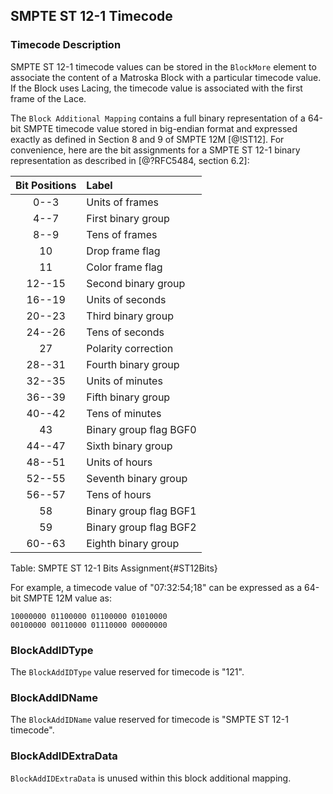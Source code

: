 ## SMPTE ST 12-1 Timecode

### Timecode Description

SMPTE ST 12-1 timecode values can be stored in the `BlockMore` element to associate
the content of a Matroska Block with a particular timecode value.
If the Block uses Lacing, the timecode value is associated with the first frame of the Lace.

The `Block Additional Mapping` contains a full binary representation of a 64-bit SMPTE timecode
value stored in big-endian format and expressed exactly as defined in Section 8 and 9
of SMPTE 12M [@!ST12]. For convenience, here are the bit assignments for a
SMPTE ST 12-1 binary representation as described in [@?RFC5484, section 6.2]:

| Bit Positions | Label                  |
|:-------------:|:-----------------------|
| 0--3          | Units of frames        |
| 4--7          | First binary group     |
| 8--9          | Tens of frames         |
| 10            | Drop frame flag        |
| 11            | Color frame flag       |
| 12--15        | Second binary group    |
| 16--19        | Units of seconds       |
| 20--23        | Third binary group     |
| 24--26        | Tens of seconds        |
| 27            | Polarity correction    |
| 28--31        | Fourth binary group    |
| 32--35        | Units of minutes       |
| 36--39        | Fifth binary group     |
| 40--42        | Tens of minutes        |
| 43            | Binary group flag BGF0 |
| 44--47        | Sixth binary group     |
| 48--51        | Units of hours         |
| 52--55        | Seventh binary group   |
| 56--57        | Tens of hours          |
| 58            | Binary group flag BGF1 |
| 59            | Binary group flag BGF2 |
| 60--63        | Eighth binary group    |
Table: SMPTE ST 12-1 Bits Assignment{#ST12Bits}

For example, a timecode value of "07:32:54;18" can be expressed as a 64-bit SMPTE 12M value as:

```
10000000 01100000 01100000 01010000
00100000 00110000 01110000 00000000
```

### BlockAddIDType

The `BlockAddIDType` value reserved for timecode is "121".

### BlockAddIDName

The `BlockAddIDName` value reserved for timecode is "SMPTE ST 12-1 timecode".

### BlockAddIDExtraData

`BlockAddIDExtraData` is unused within this block additional mapping.
